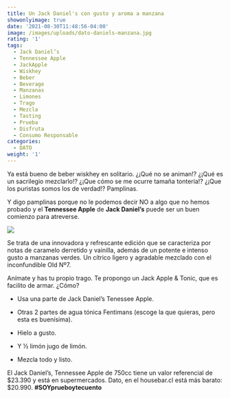 ```yaml
---
title: Un Jack Daniel's con gusto y aroma a manzana
showonlyimage: true
date: '2021-08-30T11:48:56-04:00'
image: /images/uploads/dato-daniels-manzana.jpg
rating: '1'
tags:
  - Jack Daniel’s
  - Tennessee Apple
  - JackApple
  - Wiskhey
  - Beber
  - Beverage
  - Manzanas
  - Limones
  - Trago
  - Mezcla
  - Tasting
  - Prueba
  - Disfruta
  - Consumo Responsable
categories:
  - DATO
weight: '1'
---
```

Ya está bueno de beber wiskhey en solitario. ¿¡Qué no se animan!? ¿¡Qué es un sacrilegio mezclarlo!? ¿¡Que cómo se me ocurre tamaña tontería!? ¿¡Que los puristas somos los de verdad!? Pamplinas.

<!--more-->

Y digo pamplinas porque no le podemos decir NO a algo que no hemos probado y el **Tennessee Apple** de **Jack Daniel’s** puede ser un buen comienzo para atreverse.

![](/images/uploads/dato-daniels-manzana.jpg)

Se trata de una innovadora y refrescante edición que se caracteriza por notas de caramelo derretido y vainilla, además de un potente e intenso gusto a manzanas verdes. Un cítrico ligero y agradable mezclado con el inconfundible Old Nº7.

Anímate y has tu propio trago. Te propongo un Jack Apple & Tonic, que es facilito de armar. ¿Cómo?

* Usa una parte de Jack Daniel’s Tenessee Apple. 

* Otras 2 partes de agua tónica Fentimans (escoge la que quieras, pero esta es buenísima).

* Hielo a gusto.

* Y ½ limón jugo de limón.

* Mezcla todo y listo.

El Jack Daniel’s, Tennessee Apple de 750cc tiene un valor referencial de $23.390 y está en supermercados. Dato, en el housebar.cl está más barato: $20.990. **\#SOYprueboytecuento**
